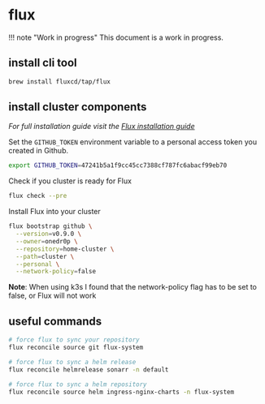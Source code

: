 # flux

!!! note "Work in progress"
    This document is a work in progress.


## install cli tool

```sh
brew install fluxcd/tap/flux
```

## install cluster components

_For full installation guide visit the [Flux installation guide](https://toolkit.fluxcd.io/guides/installation/)_

Set the `GITHUB_TOKEN` environment variable to a personal access token you created in Github.

```sh
export GITHUB_TOKEN=47241b5a1f9cc45cc7388cf787fc6abacf99eb70
```

Check if you cluster is ready for Flux

```sh
flux check --pre
```

Install Flux into your cluster

```sh
flux bootstrap github \
  --version=v0.9.0 \
  --owner=onedr0p \
  --repository=home-cluster \
  --path=cluster \
  --personal \
  --network-policy=false
```

**Note**: When using k3s I found that the network-policy flag has to be set to false, or Flux will not work

## useful commands

```sh
# force flux to sync your repository
flux reconcile source git flux-system

# force flux to sync a helm release
flux reconcile helmrelease sonarr -n default

# force flux to sync a helm repository
flux reconcile source helm ingress-nginx-charts -n flux-system
```
